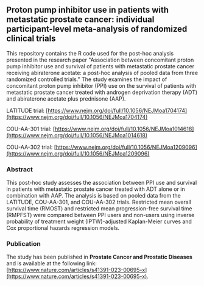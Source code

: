 ## Proton pump inhibitor use in patients with metastatic prostate cancer: individual participant-level meta-analysis of randomized clinical trials

This repository contains the R code used for the post-hoc analysis presented in the research paper "Association between concomitant proton pump inhibitor use and survival of patients with metastatic prostate cancer receiving abiraterone acetate: a post-hoc analysis of pooled data from three randomized controlled trials." The study examines the impact of concomitant proton pump inhibitor (PPI) use on the survival of patients with metastatic prostate cancer treated with androgen deprivation therapy (ADT) and abiraterone acetate plus prednisone (AAP).

LATITUDE trial: [https://www.nejm.org/doi/full/10.1056/NEJMoa1704174](https://www.nejm.org/doi/full/10.1056/NEJMoa1704174)

COU-AA-301 trial: [https://www.nejm.org/doi/full/10.1056/NEJMoa1014618](https://www.nejm.org/doi/full/10.1056/NEJMoa1014618)

COU-AA-302 trial: [https://www.nejm.org/doi/full/10.1056/NEJMoa1209096](https://www.nejm.org/doi/full/10.1056/NEJMoa1209096)

### Abstract
This post-hoc study assesses the association between PPI use and survival in patients with metastatic prostate cancer treated with ADT alone or in combination with AAP. The analysis is based on pooled data from the LATITUDE, COU-AA-301, and COU-AA-302 trials. Restricted mean overall survival time (RMOST) and restricted mean progression-free survival time (RMPFST) were compared between PPI users and non-users using inverse probability of treatment weight (IPTW)-adjusted Kaplan-Meier curves and Cox proportional hazards regression models.

### Publication
The study has been published in **Prostate Cancer and Prostatic Diseases** and is available at the following link: [https://www.nature.com/articles/s41391-023-00695-x](https://www.nature.com/articles/s41391-023-00695-x).